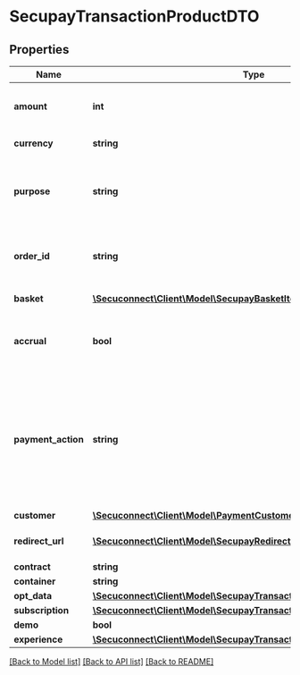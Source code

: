 # SecupayTransactionProductDTO

## Properties
Name | Type | Description | Notes
------------ | ------------- | ------------- | -------------
**amount** | **int** | Total amount of payment in cents (or the smallest cash unit of the relevant currency) | [optional] 
**currency** | **string** | ISO 4217 code of currency, eg EUR for Euro. | [optional] 
**purpose** | **string** | The purpose of the payment. This is the later assignment of the payment is for example on the account statement of the buyer. | [optional] 
**order_id** | **string** | Specifying an order number. Depending on the contract setting, this must be unique for each payment. | [optional] 
**basket** | [**\Secuconnect\Client\Model\SecupayBasketItem[]**](SecupayBasketItem.md) | A list of items that are being purchased. | [optional] 
**accrual** | **bool** | Indicates whether the payment is locked for pay-out (TRUE) or not (FALSE). Standard value here is FALSE. | [optional] 
**payment_action** | **string** | Specifies whether a pre-authorization (\&quot;authorization\&quot;) or instant payment (\&quot;sale\&quot;) is to be performed. Standard value here is \&quot;sale\&quot;. The collection of the pre-authorized payment is made with the \&quot;capture\&quot; command. | [optional] 
**customer** | [**\Secuconnect\Client\Model\PaymentCustomersProductModel**](PaymentCustomersProductModel.md) | The customer object | [optional] 
**redirect_url** | [**\Secuconnect\Client\Model\SecupayRedirectUrl**](SecupayRedirectUrl.md) | A list of redirect urls used for the payment checkout page | [optional] 
**contract** | **string** | Contract id | [optional] 
**container** | **string** | Container id | [optional] 
**opt_data** | [**\Secuconnect\Client\Model\SecupayTransactionProductDTOOptData**](SecupayTransactionProductDTOOptData.md) |  | [optional] 
**subscription** | [**\Secuconnect\Client\Model\SecupayTransactionProductDTOSubscription**](SecupayTransactionProductDTOSubscription.md) |  | [optional] 
**demo** | **bool** | Demo | [optional] 
**experience** | [**\Secuconnect\Client\Model\SecupayTransactionProductDTOExperience**](SecupayTransactionProductDTOExperience.md) |  | [optional] 

[[Back to Model list]](../README.md#documentation-for-models) [[Back to API list]](../README.md#documentation-for-api-endpoints) [[Back to README]](../README.md)



